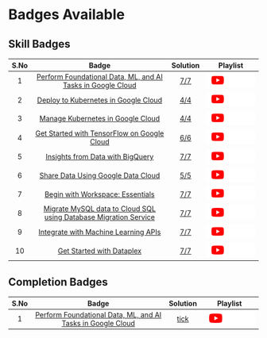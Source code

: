 # Badges Available

## Skill Badges

| S.No | Badge | Solution | Playlist |
| :--: | :---: | :------: | :------: |
| 1 | [Perform Foundational Data, ML, and AI Tasks in Google Cloud](https://www.cloudskillsboost.google/course_templates/631) | [7/7](Perform%20Foundational%20Data,%20ML,%20and%20AI%20Tasks%20in%20Google%20Cloud/README.md) | <a href=""> <picture> <source media="(prefers-color-scheme: dark)" srcset="../assets/yt-dark.png"> <source media="(prefers-color-scheme: light)" srcset="../assets/yt-light.png"> <img alt="YouTube logo" src="../assets/yt-dark.png"></picture> </a> |
| 2 | [Deploy to Kubernetes in Google Cloud](https://www.cloudskillsboost.google/course_templates/663) | [4/4](Deploy%20to%20Kubernetes%20in%20Google%20Cloud/README.md) | <a href=""> <picture> <source media="(prefers-color-scheme: dark)" srcset="../assets/yt-dark.png"> <source media="(prefers-color-scheme: light)" srcset="../assets/yt-light.png"> <img alt="YouTube logo" src="../assets/yt-dark.png"></picture> </a> |
| 3 | [Manage Kubernetes in Google Cloud](https://www.cloudskillsboost.google/course_templates/783) | [4/4](Manage%20Kubernetes%20in%20Google%20Cloud/README.md) | <a href=""> <picture> <source media="(prefers-color-scheme: dark)" srcset="../assets/yt-dark.png"> <source media="(prefers-color-scheme: light)" srcset="../assets/yt-light.png"> <img alt="YouTube logo" src="../assets/yt-dark.png"></picture> </a> |
| 4 | [Get Started with TensorFlow on Google Cloud](https://www.cloudskillsboost.google/course_templates/646) | [6/6](Get%20Started%20with%20TensorFlow%20on%20Google%20Cloud/README.md) | <a href=""> <picture> <source media="(prefers-color-scheme: dark)" srcset="../assets/yt-dark.png"> <source media="(prefers-color-scheme: light)" srcset="../assets/yt-light.png"> <img alt="YouTube logo" src="../assets/yt-dark.png"></picture> </a> |
| 5 | [Insights from Data with BigQuery](https://www.cloudskillsboost.google/course_templates/623) | [7/7](Insights%20from%20Data%20with%20BigQuery/README.md) | <a href=""> <picture> <source media="(prefers-color-scheme: dark)" srcset="../assets/yt-dark.png"> <source media="(prefers-color-scheme: light)" srcset="../assets/yt-light.png"> <img alt="YouTube logo" src="../assets/yt-dark.png"></picture> </a> |
| 6 | [Share Data Using Google Data Cloud](https://www.cloudskillsboost.google/course_templates/657) | [5/5](Share%20Data%20Using%20Google%20Data%20Cloud/README.md) | <a href=""> <picture> <source media="(prefers-color-scheme: dark)" srcset="../assets/yt-dark.png"> <source media="(prefers-color-scheme: light)" srcset="../assets/yt-light.png"> <img alt="YouTube logo" src="../assets/yt-dark.png"></picture> </a> |
| 7 | [Begin with Workspace: Essentials](https://www.cloudskillsboost.google/course_templates/676) | [7/7](Begin%20with%20Workspace%20Essentials/README.md) | <a href=""> <picture> <source media="(prefers-color-scheme: dark)" srcset="../assets/yt-dark.png"> <source media="(prefers-color-scheme: light)" srcset="../assets/yt-light.png"> <img alt="YouTube logo" src="../assets/yt-dark.png"></picture> </a> |
| 8 | [Migrate MySQL data to Cloud SQL using Database Migration Service](https://www.cloudskillsboost.google/course_templates/629) | [7/7](Migrate%20MySQL%20data%20to%20Cloud%20SQL%20using%20Database%20Migration%20Service/README.md) | <a href=""> <picture> <source media="(prefers-color-scheme: dark)" srcset="../assets/yt-dark.png"> <source media="(prefers-color-scheme: light)" srcset="../assets/yt-light.png"> <img alt="YouTube logo" src="../assets/yt-dark.png"></picture> </a> |
| 9 | [Integrate with Machine Learning APIs](https://www.cloudskillsboost.google/course_templates/631) | [7/7](Integrate%20with%20Machine%20Learning%20APIs/README.md) | <a href=""> <picture> <source media="(prefers-color-scheme: dark)" srcset="../assets/yt-dark.png"> <source media="(prefers-color-scheme: light)" srcset="../assets/yt-light.png"> <img alt="YouTube logo" src="../assets/yt-dark.png"></picture> </a> |
| 10 | [Get Started with Dataplex](https://www.cloudskillsboost.google/course_templates/726) | [7/7](Get%20Started%20with%20Dataplex/README.md) | <a href=""> <picture> <source media="(prefers-color-scheme: dark)" srcset="../assets/yt-dark.png"> <source media="(prefers-color-scheme: light)" srcset="../assets/yt-light.png"> <img alt="YouTube logo" src="../assets/yt-dark.png"></picture> </a> |


## Completion Badges

| S.No | Badge | Solution | Playlist |
| :--: | :---: | :------: | :------: |
| 1 | [Perform Foundational Data, ML, and AI Tasks in Google Cloud](https://www.cloudskillsboost.google/course_templates/631) | [tick]() | <a href=""> <picture> <source media="(prefers-color-scheme: dark)" srcset="../assets/yt-dark.png"> <source media="(prefers-color-scheme: light)" srcset="../assets/yt-light.png"> <img alt="YouTube logo" src="../assets/yt-dark.png"></picture> </a> |